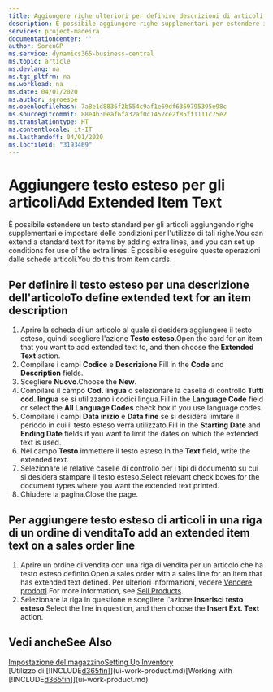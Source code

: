 ```yaml
---
title: Aggiungere righe ulteriori per definire descrizioni di articoli estese | Documenti Microsoft
description: È possibile aggiungere righe supplementari per estendere il testo standard che descrive un articolo.
services: project-madeira
documentationcenter: ''
author: SorenGP
ms.service: dynamics365-business-central
ms.topic: article
ms.devlang: na
ms.tgt_pltfrm: na
ms.workload: na
ms.date: 04/01/2020
ms.author: sgroespe
ms.openlocfilehash: 7a8e1d8836f2b554c9af1e69df6359795395e98c
ms.sourcegitcommit: 88e4b30eaf6fa32af0c1452ce2f85ff1111c75e2
ms.translationtype: HT
ms.contentlocale: it-IT
ms.lasthandoff: 04/01/2020
ms.locfileid: "3193469"
---
```

# <a name="add-extended-item-text"></a><span data-ttu-id="e3162-103">Aggiungere testo esteso per gli articoli</span><span class="sxs-lookup"><span data-stu-id="e3162-103">Add Extended Item Text</span></span>
<span data-ttu-id="e3162-104">È possibile estendere un testo standard per gli articoli aggiungendo righe supplementari e impostare delle condizioni per l'utilizzo di tali righe.</span><span class="sxs-lookup"><span data-stu-id="e3162-104">You can extend a standard text for items by adding extra lines, and you can set up conditions for use of the extra lines.</span></span> <span data-ttu-id="e3162-105">È possibile eseguire queste operazioni dalle schede articoli.</span><span class="sxs-lookup"><span data-stu-id="e3162-105">You do this from item cards.</span></span>

## <a name="to-define-extended-text-for-an-item-description"></a><span data-ttu-id="e3162-106">Per definire il testo esteso per una descrizione dell'articolo</span><span class="sxs-lookup"><span data-stu-id="e3162-106">To define extended text for an item description</span></span>
1. <span data-ttu-id="e3162-107">Aprire la scheda di un articolo al quale si desidera aggiungere il testo esteso, quindi scegliere l'azione **Testo esteso**.</span><span class="sxs-lookup"><span data-stu-id="e3162-107">Open the card for an item that you want to add extended text to, and then choose the **Extended Text** action.</span></span>
2. <span data-ttu-id="e3162-108">Compilare i campi **Codice** e **Descrizione**.</span><span class="sxs-lookup"><span data-stu-id="e3162-108">Fill in the **Code** and **Description** fields.</span></span>
3. <span data-ttu-id="e3162-109">Scegliere **Nuovo**.</span><span class="sxs-lookup"><span data-stu-id="e3162-109">Choose the **New**.</span></span>
4. <span data-ttu-id="e3162-110">Compilare il campo **Cod. lingua** o selezionare la casella di controllo **Tutti cod. lingua** se si utilizzano i codici lingua.</span><span class="sxs-lookup"><span data-stu-id="e3162-110">Fill in the **Language Code** field or select the **All Language Codes** check box if you use language codes.</span></span>
5. <span data-ttu-id="e3162-111">Compilare i campi **Data inizio** e **Data fine** se si desidera limitare il periodo in cui il testo esteso verrà utilizzato.</span><span class="sxs-lookup"><span data-stu-id="e3162-111">Fill in the **Starting Date** and **Ending Date** fields if you want to limit the dates on which the extended text is used.</span></span>
6. <span data-ttu-id="e3162-112">Nel campo **Testo** immettere il testo esteso.</span><span class="sxs-lookup"><span data-stu-id="e3162-112">In the **Text** field, write the extended text.</span></span>
7. <span data-ttu-id="e3162-113">Selezionare le relative caselle di controllo per i tipi di documento su cui si desidera stampare il testo esteso.</span><span class="sxs-lookup"><span data-stu-id="e3162-113">Select relevant check boxes for the document types where you want the extended text printed.</span></span>
8. <span data-ttu-id="e3162-114">Chiudere la pagina.</span><span class="sxs-lookup"><span data-stu-id="e3162-114">Close the page.</span></span>

## <a name="to-add-an-extended-item-text-on-a-sales-order-line"></a><span data-ttu-id="e3162-115">Per aggiungere testo esteso di articoli in una riga di un ordine di vendita</span><span class="sxs-lookup"><span data-stu-id="e3162-115">To add an extended item text on a sales order line</span></span>
1. <span data-ttu-id="e3162-116">Aprire un ordine di vendita con una riga di vendita per un articolo che ha testo esteso definito.</span><span class="sxs-lookup"><span data-stu-id="e3162-116">Open a sales order with a sales line for an item that has extended text defined.</span></span> <span data-ttu-id="e3162-117">Per ulteriori informazioni, vedere [Vendere prodotti](sales-how-sell-products.md).</span><span class="sxs-lookup"><span data-stu-id="e3162-117">For more information, see [Sell Products](sales-how-sell-products.md).</span></span>
2. <span data-ttu-id="e3162-118">Selezionare la riga in questione e scegliere l'azione **Inserisci testo esteso**.</span><span class="sxs-lookup"><span data-stu-id="e3162-118">Select the line in question, and then choose the **Insert Ext. Text** action.</span></span>

## <a name="see-also"></a><span data-ttu-id="e3162-119">Vedi anche</span><span class="sxs-lookup"><span data-stu-id="e3162-119">See Also</span></span>
[<span data-ttu-id="e3162-120">Impostazione del magazzino</span><span class="sxs-lookup"><span data-stu-id="e3162-120">Setting Up Inventory</span></span>](inventory-setup-inventory.md)  
<span data-ttu-id="e3162-121">[Utilizzo di [!INCLUDE[d365fin](includes/d365fin_md.md)]](ui-work-product.md)</span><span class="sxs-lookup"><span data-stu-id="e3162-121">[Working with [!INCLUDE[d365fin](includes/d365fin_md.md)]](ui-work-product.md)</span></span>
